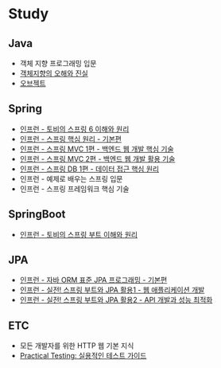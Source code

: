 # Study


## Java
- 객체 지향 프로그래밍 입문
- [객체지향의 오해와 진실](https://github.com/parkchansub/study/tree/master/java/object_oriented_programming_practice)
- [오브젝트](https://github.com/parkchansub/study/tree/master/java/java_object)


## Spring

- [인프런 - 토비의 스프링 6 이해와 원리](https://github.com/parkchansub/study/tree/master/spring/tobyspring)
- [인프런 - 스프링 핵심 원리 - 기본편](https://github.com/parkchansub/study/tree/master/spring/spring_core)
- [인프런 - 스프링 MVC 1편 - 백엔드 웹 개발 핵심 기술](https://github.com/parkchansub/study/tree/master/spring/mvc)
- [인프런 - 스프링 MVC 2편 - 백엔드 웹 개발 활용 기술](https://github.com/parkchansub/study/tree/master/spring/mvc)
- [인프런 - 스프링 DB 1편 - 데이터 접근 핵심 원리](https://github.com/parkchansub/study/tree/master/spring/jdbc/spring_jdbc)
- 인프런 - 예제로 배우는 스프링 입문
- 인프런 - 스프링 프레임워크 핵심 기술


## SpringBoot
- [인프런 - 토비의 스프링 부트 이해와 원리](https://github.com/parkchansub/study/tree/master/spring/springboot)


## JPA
- [인프런 - 자바 ORM 표준 JPA 프로그래밍 - 기본편](https://github.com/parkchansub/study/tree/master/spring/jpa/spring_jpa_basic)
- [인프런 - 실전! 스프링 부트와 JPA 활용1 - 웹 애플리케이션 개발](https://github.com/parkchansub/study/tree/master/spring/jpa/spring_jpa_application)
- [인프런 - 실전! 스프링 부트와 JPA 활용2 - API 개발과 성능 최적화](https://github.com/parkchansub/study/tree/master/spring/jpa/spring_jpa_application)


## ETC
- 모든 개발자를 위한 HTTP 웹 기본 지식
- [Practical Testing: 실용적인 테스트 가이드](https://github.com/parkchansub/study/tree/master/spring/tdd)
